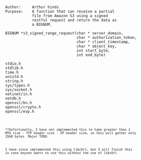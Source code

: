 <pre><code>Author:     Arthur hinds
Purpose:    A function that can receive a partial
            file from Amazon S3 using a signed
            restful request and return the data as
            a BIGNUM.

BIGNUM *s3_signed_range_request(char * server_domain,
                                char * authorization_token,
                                char * client_timestamp,
                                char * object_key,
                                int start_byte,
                                int end_byte)

stdio.h 
stdlib.h  
time.h
unistd.h  
string.h
sys/types.h
sys/socket.h
netinet/in.h  
netdb.h
openssl/bn.h  
openssl/crypto.h  
openssl/evp.h
<code></pre>


**Unfortunetly, I have not implemented this to take greater than 1 MTU size - TCP header size - IP header size, so this will gather only 1560 bytes.  Major TODO.

I have since implemented this using libcUrl, but I will finish this in case anyone wants to use this without the use of libcUrl
